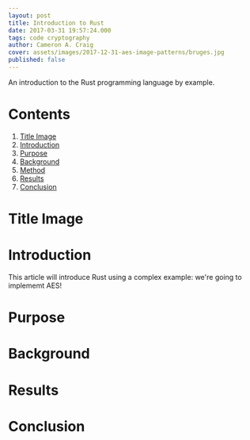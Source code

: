 ```yaml
---
layout: post
title: Introduction to Rust
date: 2017-03-31 19:57:24.000
tags: code cryptography
author: Cameron A. Craig
cover: assets/images/2017-12-31-aes-image-patterns/bruges.jpg
published: false
---
```


An introduction to the Rust programming language by example.

<a name="contents"></a>
# Contents

<ol>
<li><a href="#title-image">Title Image</a></li>
<li><a href="#introduction">Introduction</a></li>
<li><a href="#purpose">Purpose</a></li>
<li><a href="#background">Background</a></li>
<li><a href="#method">Method</a></li>
<li><a href="#results">Results</a></li>
<li><a href="#conclusion">Conclusion</a></li>
</ol>

<a name="title-image"></a>
# Title Image

<a name="introduction"></a>
# Introduction

This article will introduce Rust using a complex example: we're going to implememt AES!

<a name="purpose"></a>
# Purpose

<a name="background"></a>
# Background

<a name="results"></a>
# Results

<a name="conclusion"></a>
# Conclusion
